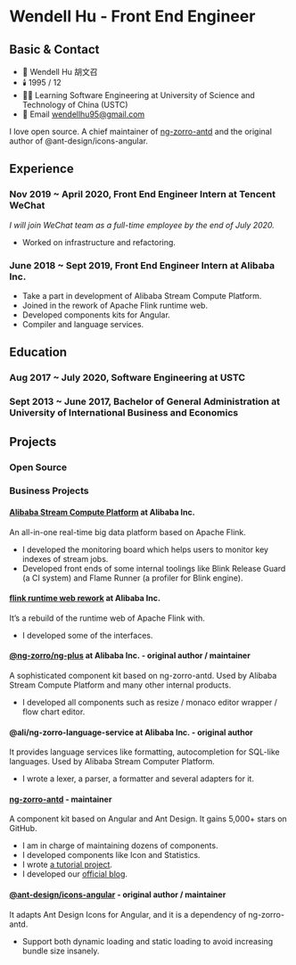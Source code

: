 # Wendell Hu - Front End Engineer

## Basic & Contact

- 👦 Wendell Hu 胡文召
- 🕯️ 1995 / 12
- 👨‍🎓 Learning Software Engineering at University of Science and Technology of China (USTC)
- 📮 Email [wendellhu95@gmail.com](mailto:wendellhu95@gmail.com)

I love open source. A chief maintainer of [ng-zorro-antd](https://github.com/NG-ZORRO/ng-zorro-antd) and the original author of @ant-design/icons-angular.

## Experience

### Nov 2019 ~ April 2020, Front End Engineer Intern at Tencent WeChat

*I will join WeChat team as a full-time employee by the end of July 2020.*

- Worked on infrastructure and refactoring.

### June 2018 ~ Sept 2019, Front End Engineer Intern at Alibaba Inc.

- Take a part in development of Alibaba Stream Compute Platform.
- Joined in the rework of Apache Flink runtime web.
- Developed components kits for Angular.
- Compiler and language services.

## Education

### Aug 2017 ~ July 2020, Software Engineering at USTC

### Sept 2013 ~ June 2017, Bachelor of General Administration at University of International Business and Economics

## Projects

### Open Source

### Business Projects

#### [Alibaba Stream Compute Platform](https://data.aliyun.com/product/sc) at Alibaba Inc.

An all-in-one real-time big data platform based on Apache Flink.

- I developed the monitoring board which helps users to monitor key indexes of stream jobs.
- Developed front ends of some internal toolings like Blink Release Guard (a CI system) and Flame Runner (a profiler for Blink engine).

#### [flink runtime web rework](https://github.com/apache/flink/tree/master/flink-runtime-web/web-dashboard/src) at Alibaba Inc.

It’s a rebuild of the runtime web of Apache Flink with.

- I developed some of the interfaces.

#### [@ng-zorro/ng-plus](https://www.npmjs.com/package/@ng-zorro/ng-plus) at Alibaba Inc. - original author / maintainer

A sophisticated component kit based on ng-zorro-antd. Used by Alibaba Stream Compute Platform and many other internal products.

- I developed all components such as resize / monaco editor wrapper / flow chart editor.

#### @ali/ng-zorro-language-service at Alibaba Inc. - original author

It provides language services like formatting, autocompletion for SQL-like languages. Used by Alibaba Stream Computer Platform.

- I wrote a lexer, a parser, a formatter and several adapters for it.

#### [ng-zorro-antd](https://github.com/NG-ZORRO/ng-zorro-antd) - maintainer

A component kit based on Angular and Ant Design. It gains 5,000+ stars on GitHub.

- I am in charge of maintaining dozens of components.
- I developed components like Icon and Statistics.
- I wrote [a tutorial project](https://github.com/NG-ZORRO/today-ng-steps).
- I developed our [official blog](https://ng.ant.design/blog).

#### [@ant-design/icons-angular](https://github.com/ant-design/ant-design-icons/tree/master/packages/icons-angular) - original author / maintainer

It adapts Ant Design Icons for Angular, and it is a dependency of ng-zorro-antd.

- Support both dynamic loading and static loading to avoid increasing bundle size insanely.
